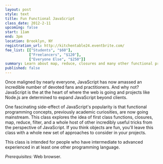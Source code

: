 ```yaml
---
layout: post
style: text
title: Fun Functional JavaScript
class_date: 2012-2-11
upcoming: false
start: 11am
end: 3pm
location: Brooklyn, NY
registration_url: http://kitchentable24.eventbrite.com/
fee_list: [["Students", "$60"],
           ["Freelancers", "$120"],
           ["Everyone Else", "$250"]]
summary: Learn about map, reduce, closures and many other functional programming tricks in the world's most misunderstood programming language.
published: false
---
```


Once maligned by nearly everyone, JavaScript has now amassed an
incredible number of devoted fans and practitioners. And why not?
JavaScript is the at the heart of where the web is going and projects
like Node.js are determined to expand JavaScript beyond clients.

One fascinating side-effect of JavaScript's popularity is that
functional programming concepts, previously academic curiosities, are
now going mainstream. This class explores the idea of first class
functions, closures, map, reduce, filter, and a whole host of other
incredibly useful tricks from the perspective of JavaScript. If you
think objects are fun, you'll leave this class with a whole new set of
approaches to consider in your projects.

This class is intended for people who have intermediate to advanced
experienced in at least one other programming language.

*Prerequisites:* Web browser.

